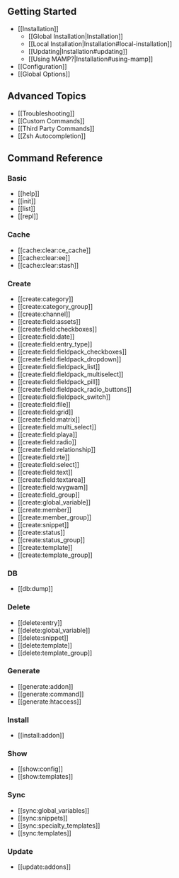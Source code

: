 ## Getting Started

* [[Installation]]
  * [[Global Installation|Installation]]
  * [[Local Installation|Installation#local-installation]]
  * [[Updating|Installation#updating]]
  * [[Using MAMP?|Installation#using-mamp]]
* [[Configuration]]
* [[Global Options]]

## Advanced Topics

* [[Troubleshooting]]
* [[Custom Commands]]
* [[Third Party Commands]]
* [[Zsh Autocompletion]]

## Command Reference

### Basic

* [[help]]
* [[init]]
* [[list]]
* [[repl]]

### Cache
* [[cache:clear:ce_cache]]
* [[cache:clear:ee]]
* [[cache:clear:stash]]

### Create
* [[create:category]]
* [[create:category_group]]
* [[create:channel]]
* [[create:field:assets]]
* [[create:field:checkboxes]]
* [[create:field:date]]
* [[create:field:entry_type]]
* [[create:field:fieldpack_checkboxes]]
* [[create:field:fieldpack_dropdown]]
* [[create:field:fieldpack_list]]
* [[create:field:fieldpack_multiselect]]
* [[create:field:fieldpack_pill]]
* [[create:field:fieldpack_radio_buttons]]
* [[create:field:fieldpack_switch]]
* [[create:field:file]]
* [[create:field:grid]]
* [[create:field:matrix]]
* [[create:field:multi_select]]
* [[create:field:playa]]
* [[create:field:radio]]
* [[create:field:relationship]]
* [[create:field:rte]]
* [[create:field:select]]
* [[create:field:text]]
* [[create:field:textarea]]
* [[create:field:wygwam]]
* [[create:field_group]]
* [[create:global_variable]]
* [[create:member]]
* [[create:member_group]]
* [[create:snippet]]
* [[create:status]]
* [[create:status_group]]
* [[create:template]]
* [[create:template_group]]

### DB
* [[db:dump]]

### Delete
* [[delete:entry]]
* [[delete:global_variable]]
* [[delete:snippet]]
* [[delete:template]]
* [[delete:template_group]]

### Generate
* [[generate:addon]]
* [[generate:command]]
* [[generate:htaccess]]

### Install
* [[install:addon]]

### Show
* [[show:config]]
* [[show:templates]]

### Sync
* [[sync:global_variables]]
* [[sync:snippets]]
* [[sync:specialty_templates]]
* [[sync:templates]]

### Update
* [[update:addons]]